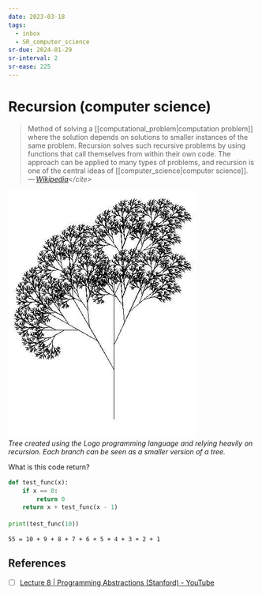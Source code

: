 ```yaml
---
date: 2023-03-18
tags:
  - inbox
  - SR_computer_science
sr-due: 2024-01-29
sr-interval: 2
sr-ease: 225
---
```


# Recursion (computer science)

> Method of solving a [[computational_problem|computation problem]] where the
> solution depends on solutions to smaller instances of the same problem.
> Recursion solves such recursive problems by using functions that call
> themselves from within their own code. The approach can be applied to many
> types of problems, and recursion is one of the central ideas of
> [[computer_science|computer science]].\
> — <cite>[Wikipedia](https://en.wikipedia.org/wiki/Recursion_\(computer_science\))</cite>

![Recursive Tree](img/recursive_tree.jpg)\
_Tree created using the Logo
programming language and relying heavily on recursion. Each branch can be seen
as a smaller version of a tree._

What is this code return?
```python
def test_func(x):
    if x == 0:
        return 0
    return x + test_func(x - 1)

print(test_func(10))
```
&#10;
```
55 = 10 + 9 + 8 + 7 + 6 + 5 + 4 + 3 + 2 + 1
```

## References

- [ ] [Lecture 8 | Programming Abstractions (Stanford) - YouTube](https://www.youtube.com/watch?v=gl3emqCuueQ)
